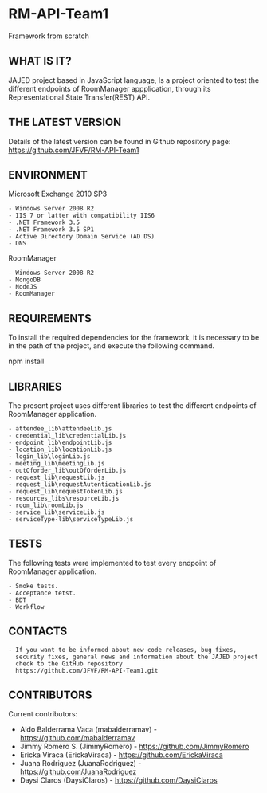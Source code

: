 # RM-API-Team1
Framework from scratch



WHAT IS IT?
------------

JAJED project based in JavaScript language, 
Is a project oriented to test the different endpoints of RoomManager appplication, 
through its Representational State Transfer(REST) API. 

THE LATEST VERSION
------------------

Details of the latest version can be found in Github repository page: https://github.com/JFVF/RM-API-Team1

ENVIRONMENT
-----------

Microsoft Exchange 2010 SP3

	- Windows Server 2008 R2
	- IIS 7 or latter with compatibility IIS6
	- .NET Framework 3.5
	- .NET Framework 3.5 SP1
	- Active Directory Domain Service (AD DS)
	- DNS

RoomManager

	- Windows Server 2008 R2
	- MongoDB
	- NodeJS
	- RoomManager

REQUIREMENTS
------------

To install the required dependencies for the framework, it is necessary to be in the path of the project, and execute the following command.

npm install

LIBRARIES
---------

The present project uses different libraries to test the different endpoints of RoomManager application.

	- attendee_lib\attendeeLib.js
	- credential_lib\credentialLib.js
	- endpoint_lib\endpointLib.js
	- location_lib\locationLib.js
	- login_lib\loginLib.js
	- meeting_lib\meetingLib.js
	- outOforder_lib\outOfOrderLib.js
	- request_lib\requestLib.js
	- request_lib\requestAutenticationLib.js
	- request_lib\requestTokenLib.js
	- resources_libs\resourceLib.js
	- room_lib\roomLib.js
	- service_lib\serviceLib.js
	- serviceType-lib\serviceTypeLib.js


TESTS
-----

The following tests were implemented to test every endpoint of RoomManager application.

	- Smoke tests.
	- Acceptance tetst.
	- BDT
	- Workflow

CONTACTS
--------

    - If you want to be informed about new code releases, bug fixes,
      security fixes, general news and information about the JAJED project
      check to the GitHub repository
      https://github.com/JFVF/RM-API-Team1.git

CONTRIBUTORS
------------

Current contributors:
 * Aldo Balderrama Vaca (mabalderramav) - https://github.com/mabalderramav
 * Jimmy Romero S. (JimmyRomero) - https://github.com/JimmyRomero
 * Ericka Viraca (ErickaViraca) - https://github.com/ErickaViraca
 * Juana Rodriguez (JuanaRodriguez) - https://github.com/JuanaRodriguez
 * Daysi Claros (DaysiClaros) - https://github.com/DaysiClaros
 